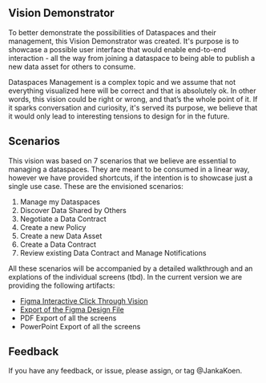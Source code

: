 ## Vision Demonstrator

To better demonstrate the possibilities of Dataspaces and their management, this Vision Demonstrator was created. It's purpose is to showcase a possible user interface that would enable end-to-end interaction - all the way from joining a dataspace to being able to publish a new data asset for others to consume. 

Dataspaces Management is a complex topic and we assume that not everything visualized here will be correct and that is absolutely ok. In other words, this vision could be right or wrong, and that’s the whole point of it. If it sparks conversation and curiosity, it's served its purpose, we believe that it would only lead to interesting tensions to design for in the future. 

## Scenarios
This vision was based on 7 scenarios that we believe are essential to managing a dataspaces. They are meant to be consumed in a linear way, however we have provided shortcuts, if the intention is to showcase just a single use case. These are the envisioned scenarios:

1. Manage my Dataspaces
2. Discover Data Shared by Others
3. Negotiate a Data Contract
4. Create a new Policy
5. Create a new Data Asset
6. Create a Data Contract
7. Review existing Data Contract and Manage Notifications

All these scenarios will be accompanied by a detailed walkthrough and an explations of the individual screens (tbd). In the current version we are providing the following artifacts:

- [Figma Interactive Click Through Vision](https://www.figma.com/proto/hVkvoEmzIqo33JE9KEpk4G/Dataspaces?page-id=15%3A167&node-id=15%3A2330&viewport=3072%2C438%2C0.16&scaling=min-zoom&starting-point-node-id=15%3A2330&show-proto-sidebar=1)
- [Export of the Figma Design File](DataspacesManagementVisionDemonstrator.figma)
- PDF Export of all the screens
- PowerPoint Export of all the screens

## Feedback
If you have any feedback, or issue, please assign, or tag @JankaKoen.

